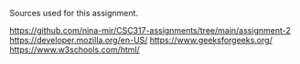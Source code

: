 Sources used for this assignment.

https://github.com/nina-mir/CSC317-assignments/tree/main/assignment-2
https://developer.mozilla.org/en-US/
https://www.geeksforgeeks.org/
https://www.w3schools.com/html/
